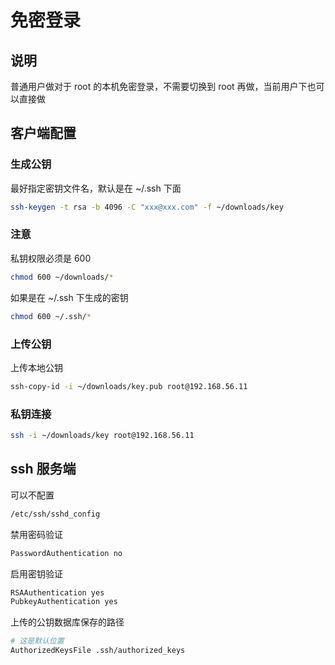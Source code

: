 # 免密登录

## 说明

普通用户做对于 root 的本机免密登录，不需要切换到 root 再做，当前用户下也可以直接做

## 客户端配置

### 生成公钥

最好指定密钥文件名，默认是在 ~/.ssh 下面

```sh
ssh-keygen -t rsa -b 4096 -C "xxx@xxx.com" -f ~/downloads/key
```

### 注意

私钥权限必须是 600

```sh
chmod 600 ~/downloads/*
```

如果是在 ~/.ssh 下生成的密钥

```sh
chmod 600 ~/.ssh/*
```

### 上传公钥

上传本地公钥

```sh
ssh-copy-id -i ~/downloads/key.pub root@192.168.56.11
```

### 私钥连接

```sh
ssh -i ~/downloads/key root@192.168.56.11
```

## ssh 服务端

可以不配置

```sh
/etc/ssh/sshd_config
```

禁用密码验证

```sh
PasswordAuthentication no
```

启用密钥验证

```sh
RSAAuthentication yes
PubkeyAuthentication yes
```

上传的公钥数据库保存的路径

```sh
# 这是默认位置
AuthorizedKeysFile .ssh/authorized_keys
```
